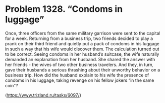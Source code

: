 # Problem 1328. “Condoms in luggage”

Once, three officers from the same military garrison were sent to the capital for a week. Returning from a business trip, two friends decided to play a prank on their third friend and quietly put a pack of condoms in his luggage in such a way that his wife would discover them. The calculation turned out to be correct. Seeing condoms in her husband’s suitcase, the wife naturally demanded an explanation from her husband. She shared the answer with her friends - the wives of two other business travelers. And they, in turn, gave their husbands a serious thrashing about their unworthy behavior on a business trip. How did the husband explain to his wife the presence of condoms in his luggage, taking revenge on his fellow jokers “in the same coin”?

(https://www.trizland.ru/tasks/6097/)